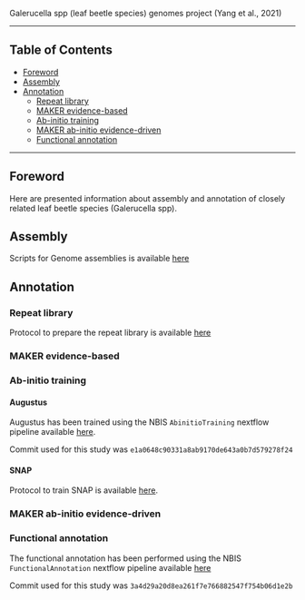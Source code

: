 
Galerucella spp (leaf beetle species) genomes project (Yang et al., 2021)

---------------------------

## Table of Contents

   * [Foreword](#foreword)
   * [Assembly](#assembly)
   * [Annotation](#Annotation)  
      * [Repeat library](#repeat_library)
      * [MAKER evidence-based](#maker_evidence_based)
      * [Ab-initio training](#ab_initio_training)
      * [MAKER ab-initio evidence-driven](maker_ab_initio_evidence_driven)
      * [Functional annotation](functional_annotation)

---------------------------

## Foreword

Here are presented information about assembly and annotation of closely related leaf beetle species (Galerucella spp).

## Assembly

Scripts for Genome assemblies is available [here](./commandline_genome_assembly_polishing.md)

## Annotation

### Repeat library

Protocol to prepare the repeat library is available [here](https://www.biostars.org/p/411101/#411101)

### MAKER evidence-based

### Ab-initio training

#### Augustus

Augustus has been trained using the NBIS `AbinitioTraining` nextflow pipeline available [here](https://github.com/NBISweden/pipelines-nextflow).

Commit used for this study was `e1a0648c90331a8ab9170de643a0b7d579278f24`

#### SNAP

Protocol to train SNAP is available [here](./snap_training.md).

### MAKER ab-initio evidence-driven

### Functional annotation

The functional annotation has been performed using the NBIS `FunctionalAnnotation` nextflow pipeline available [here](https://github.com/NBISweden/pipelines-nextflow)

Commit used for this study was `3a4d29a20d8ea261f7e766882547f754b06d1e2b`
